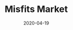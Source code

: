 ---
layout: page
title: Misfits Market
permalink: /misfits-market
domain: misfitsmarket.com
status: live
tags: food
date: 2020-04-19
---